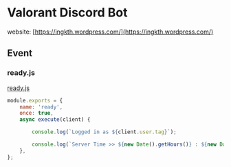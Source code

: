 # Valorant Discord Bot
website: [https://ingkth.wordpress.com/](https://ingkth.wordpress.com/)

## Event
### ready.js
[ready.js](docs/CONTRIBUTING.md)
```javascript
module.exports = {
	name: 'ready',
	once: true,
	async execute(client) {

		console.log(`Logged in as ${client.user.tag}`);

		console.log(`Server Time >> ${new Date().getHours()} : ${new Date().getMinutes()} : ${new Date().getSeconds()}`)
	},
};
```
